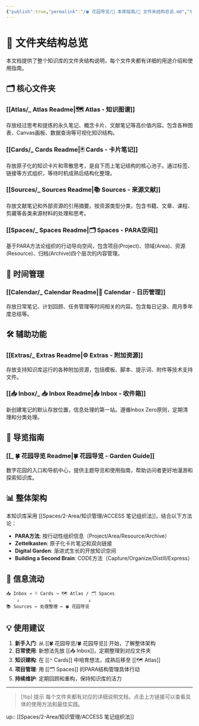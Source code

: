 ```yaml
---
{"publish":true,"permalink":"/🍀 花园导览/🧰 本库指南/📂 文件夹结构总览.md","title":"文件夹结构总览","created":"2025-01-23","modified":"2025-01-23","tags":["workflow","本库教程","AI生成"],"cssclasses":""}
---
```



# 📂 文件夹结构总览

本文档提供了整个知识库的文件夹结构说明，每个文件夹都有详细的用途介绍和使用指南。

## 🗂️ 核心文件夹

### [[Atlas/_ Atlas Readme\|🗺️ Atlas - 知识图谱]]
存放经过思考和提炼的永久笔记、概念卡片、文献笔记等高价值内容。包含各种图表、Canvas画板、数据查询等可视化知识结构。

### [[Cards/_ Cards Readme\|🃏 Cards - 卡片笔记]]  
存放原子化的知识卡片和零散思考，是自下而上笔记结构的核心池子。通过标签、链接等方式组织，等待时机成熟后结构化整理。

### [[Sources/_ Sources Readme\|📚 Sources - 来源文献]]
存放文献笔记和外部资源的引用摘要。按资源类型分类，包含书籍、文章、课程、剪藏等各类来源材料的处理和思考。

### [[Spaces/_ Spaces Readme\|🗂️ Spaces - PARA空间]]
基于PARA方法论组织的行动导向空间，包含项目(Project)、领域(Area)、资源(Resource)、归档(Archive)四个层次的内容管理。

## 📅 时间管理

### [[Calendar/_ Calendar Readme\|📅 Calendar - 日历管理]]
存放日常笔记、计划回顾、任务管理等时间相关的内容。包含每日记录、周月季年度总结等。

## 🛠️ 辅助功能

### [[Extras/_ Extras Readme\|⚙️ Extras - 附加资源]]
存放支持知识库运行的各种附加资源，包括模板、脚本、提示词、附件等技术支持文件。

### [[📥 Inbox/_ 📥 Inbox Readme\|📥 Inbox - 收件箱]]
新创建笔记的默认存放位置，信息处理的第一站。遵循Inbox Zero原则，定期清理和分类处理。

## 🌸 导览指南

### [[_ 🍀 花园导览 Readme\|🍀 花园导览 - Garden Guide]]
数字花园的入口和导航中心，提供主题导览和使用指南，帮助访问者更好地漫游和探索知识库。

## 📊 整体架构

本知识库采用 [[Spaces/2-Area/知识管理/ACCESS 笔记组织法]]，结合以下方法论：

- **PARA方法**: 按行动性组织信息（Project/Area/Resource/Archive）
- **Zettelkasten**: 原子化卡片笔记和双向链接
- **Digital Garden**: 渐进式生长的开放知识空间
- **Building a Second Brain**: CODE方法（Capture/Organize/Distill/Express）

## 🔄 信息流动

```
📥 Inbox → 🃏 Cards → 🗺️ Atlas / 🗂️ Spaces
    ↓           ↓              ↓
📚 Sources ← 处理整理 ← 🍀 花园导览
```

## 💡 使用建议

1. **新手入门**: 从 [[🍀 花园导览/🍀 花园导览]] 开始，了解整体架构
2. **日常使用**: 新想法先放 [[📥 Inbox]]，定期整理到对应文件夹
3. **知识建构**: 在 [[🃏 Cards]] 中培育想法，成熟后移至 [[🗺️ Atlas]]
4. **项目管理**: 用 [[🗂️ Spaces]] 的PARA结构管理具体行动
5. **持续维护**: 定期回顾和重构，保持知识库的活力

---

> [!tip] 提示
> 每个文件夹都有对应的详细说明文档，点击上方链接可以查看具体的使用方法和最佳实践。

up:: [[Spaces/2-Area/知识管理/ACCESS 笔记组织法]]